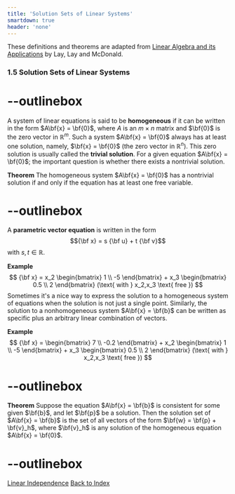 ```yaml
---
title: 'Solution Sets of Linear Systems'
smartdown: true
header: 'none'
---
```


These definitions and theorems are adapted from [Linear Algebra and its Applications](https://www.cartagena99.com/recursos/alumnos/temarios/210609113348-Linear%20Algebra%20and%20its%20applications.pdf) by Lay, Lay and McDonald.

### 1.5 Solution Sets of Linear Systems

# --outlinebox
A system of linear equations is said to be **homogeneous** if it can be written in the form $A\bf{x} = \bf{0}$, where $A$ is an $m \times n$ matrix and $\bf{0}$ is the zero vector in $\mathbb{R}^m$. Such a system $A\bf{x} = \bf{0}$ always has at least one solution, namely, $\bf{x} = \bf{0}$ (the zero vector in $\mathbb{R}^n$). This zero solution is usually called the **trivial solution**. For a given equation $A\bf{x} = \bf{0}$; the important question is whether there exists a nontrivial solution.

**Theorem** The homogeneous system $A\bf{x} = \bf{0}$ has a nontrivial solution if and only if the equation has at least one free variable.
# --outlinebox


A **parametric vector equation** is written in the form
$${\bf x} = s {\bf u} + t {\bf v}$$
with $s,t \in \mathbb{R}$.

**Example**
$$
{\bf x} = x_2
\begin{bmatrix}
1 \\
-5 
\end{bmatrix} + x_3
\begin{bmatrix}
0.5 \\
2 
\end{bmatrix} (\text{ with } x_2,x_3 \text{ free })
$$
Sometimes it's a nice way to express the solution to a homogeneous system of equations when the solution is not just a single point.  Similarly, the solution to a nonhomogeneous system $A\bf{x} = \bf{b}$ can be written as specific plus an arbitrary linear combination of vectors.

**Example**
$$
{\bf x} = 
\begin{bmatrix}
7 \\
-0.2
\end{bmatrix} + x_2
\begin{bmatrix}
1 \\
-5 
\end{bmatrix} + x_3
\begin{bmatrix}
0.5 \\
2 
\end{bmatrix} (\text{ with } x_2,x_3 \text{ free })
$$

# --outlinebox
**Theorem** Suppose the equation $A\bf{x} = \bf{b}$ is consistent for some given $\bf{b}$, and let $\bf{p}$ be a solution. Then the solution set of $A\bf{x} = \bf{b}$ is the set of all vectors of the form $\bf{w} = \bf{p} + \bf{v}_h$, where $\bf{v}_h$ is any solution of the homogeneous equation $A\bf{x} = \bf{0}$.
# --outlinebox

[Linear Independence](/pages/LA5)
[Back to Index](/pages/andre)
